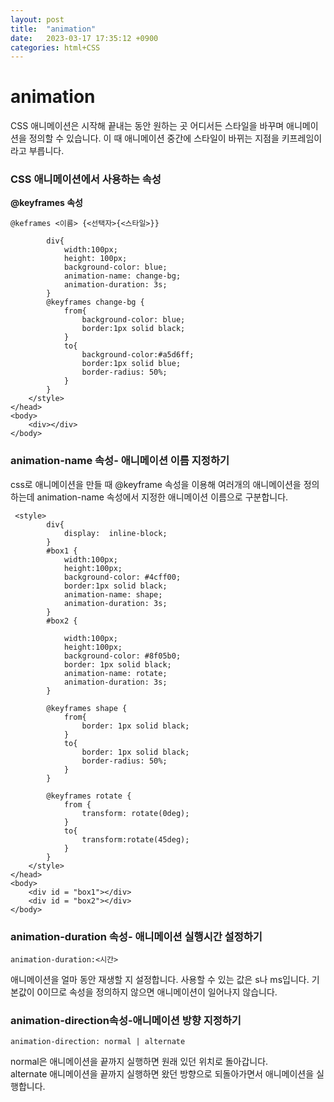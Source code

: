 ```yaml
---
layout: post
title:  "animation"
date:   2023-03-17 17:35:12 +0900
categories: html+CSS
---
```


# animation
CSS 애니메이션은 시작해 끝내는 동안 원하는 곳 어디서든 스타일을 바꾸며 애니메이션을 정의할 수 있습니다. 이 때 애니메이션 중간에 스타일이 바뀌는 지점을 키프레임이라고 부릅니다.

### CSS 애니메이션에서 사용하는 속성

**@keyframes 속성**<br>

```@keframes <이름> {<선택자>{<스타일>}}```

```  <style>
        div{
            width:100px;
            height: 100px;
            background-color: blue;
            animation-name: change-bg;
            animation-duration: 3s;
        }
        @keyframes change-bg {
            from{
                background-color: blue;
                border:1px solid black;
            }
            to{
                background-color:#a5d6ff;
                border:1px solid blue;
                border-radius: 50%;
            }
        }
    </style>
</head>
<body>
    <div></div>
</body>
```
### animation-name 속성- 애니메이션 이름 지정하기

css로 애니메이션을 만들 때 @keyframe 속성을 이용해 여러개의 애니메이션을 정의하는데 animation-name 속성에서 지정한 애니메이션 이름으로 구분합니다.


```
 <style>
        div{
            display:  inline-block;
        }
        #box1 {
            width:100px;
            height:100px;
            background-color: #4cff00;
            border:1px solid black;
            animation-name: shape;
            animation-duration: 3s;
        }
        #box2 {
            
            width:100px;
            height:100px;
            background-color: #8f05b0;
            border: 1px solid black;
            animation-name: rotate;
            animation-duration: 3s;
        }

        @keyframes shape {
            from{
                border: 1px solid black;
            }
            to{
                border: 1px solid black;
                border-radius: 50%;
            }
        }

        @keyframes rotate {
            from {
                transform: rotate(0deg);
            }
            to{
                transform:rotate(45deg);
            }
        }
    </style>
</head>
<body>
    <div id = "box1"></div>
    <div id = "box2"></div>
</body>
```

### animation-duration 속성- 애니메이션 실행시간 설정하기

```
animation-duration:<시간>
```

애니메이션을 얼마 동안 재생할 지 설정합니다. 사용할 수 있는 값은 s나 ms입니다. 기본값이 0이므로 속성을 정의하지 않으면 애니메이션이 일어나지 않습니다.

### animation-direction속성-애니메이션 방향 지정하기

```
animation-direction: normal | alternate
```

normal은 애니메이션을 끝까지 실행하면 원래 있던 위치로 돌아갑니다. <br>
alternate 애니메이션을 끝까지 실행하면 왔던 방향으로 되돌아가면서 애니메이션을 실행합니다.



